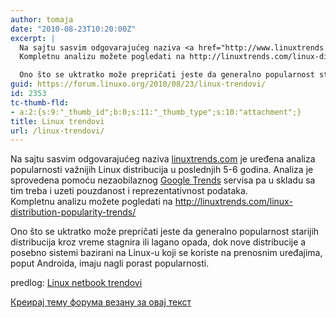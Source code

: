 ```yaml
---
author: tomaja
date: "2010-08-23T10:20:00Z"
excerpt: |
  Na sajtu sasvim odgovarajućeg naziva <a href="http://www.linuxtrends.com" title="linuxtrends.com">linuxtrends.com</a> je uređena analiza popularnosti važnijih Linux distribucija u poslednjih 5-6 godina. Analiza je sprovedena pomoću nezaobilaznog <a href="http://www.google.com/trends" title="Google Trends">Google Trends</a> servisa pa u skladu sa tim treba i uzeti pouzdanost i reprezentativnost podataka.
  Kompletnu analizu možete pogledati na http://linuxtrends.com/linux-distribution-popularity-trends/

  Ono što se uktratko može prepričati jeste da generalno popularnost starijih distribucija kroz vreme stagnira ili lagano opada, dok nove distribucije a posebno sistemi bazirani na Linux-u koji se koriste na prenosnim uređajima, poput Androida, imaju nagli porast popularnosti.
guid: https://forum.linuxo.org/2010/08/23/linux-trendovi/
id: 2353
tc-thumb-fld:
- a:2:{s:9:"_thumb_id";b:0;s:11:"_thumb_type";s:10:"attachment";}
title: Linux trendovi
url: /linux-trendovi/
---
```

Na sajtu sasvim odgovarajućeg naziva [linuxtrends.com](http://www.linuxtrends.com "linuxtrends.com") je uređena analiza popularnosti važnijih Linux distribucija u poslednjih 5-6 godina. Analiza je sprovedena pomoću nezaobilaznog [Google Trends](http://www.google.com/trends "Google Trends") servisa pa u skladu sa tim treba i uzeti pouzdanost i reprezentativnost podataka.  
Kompletnu analizu možete pogledati na http://linuxtrends.com/linux-distribution-popularity-trends/

Ono što se uktratko može prepričati jeste da generalno popularnost starijih distribucija kroz vreme stagnira ili lagano opada, dok nove distribucije a posebno sistemi bazirani na Linux-u koji se koriste na prenosnim uređajima, poput Androida, imaju nagli porast popularnosti.

<p class="tip">
  predlog: <a href="http://blogs.computerworld.com/the_top_four_linux_netbook_trends" title="Linux netbook trendovi">Linux netbook trendovi</a>
</p>

[Креирај тему форума везану за овај текст](https://linuxo.org/nova-tema-na-forumu/?se_pid=2353)